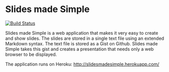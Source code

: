Slides made Simple
==================

[![Build Status](https://secure.travis-ci.org/stefanbirkner/slidesmadesimple.svg)](https://travis-ci.org/stefanbirkner/slidesmadesimple)

Slides made Simple is a web application that makes it very easy to create and show slides. The slides are stored in a single text file using an extended Markdown syntax. The text file is stored as a Gist on Github. Slides made Simple takes this gist and creates a presentation that needs only a web browser to be displayed.

The application runs on Heroku: http://slidesmadesimple.herokuapp.com/
